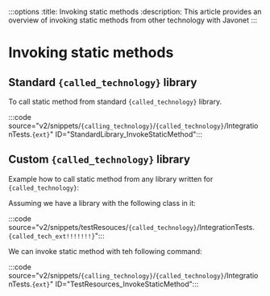 :::options
:title: Invoking static methods
:description: This article provides an overview of invoking static methods from other technology with Javonet
:::

# Invoking static methods

## Standard `{called_technology}` library

To call static method from standard `{called_technology}` library.

:::code source="v2/snippets/`{calling_technology}`/`{called_technology}`/IntegrationTests.`{ext}`" ID="StandardLibrary_InvokeStaticMethod":::

## Custom `{called_technology}` library

Example how to call static method from any library written for `{called_technology}`:

Assuming we have a library with the following class in it:

:::code source="v2/snippets/testResouces/`{called_technology}`/IntegrationTests.`{called_tech_ext!!!!!!!}`":::

We can invoke static method with teh following command:

:::code source="v2/snippets/`{calling_technology}`/`{called_technology}`/IntegrationTests.`{ext}`" ID="TestResources_InvokeStaticMethod":::